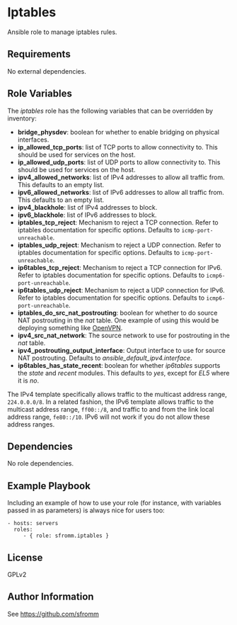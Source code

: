 Iptables
=========

Ansible role to manage iptables rules.

Requirements
------------

No external dependencies.

Role Variables
--------------

The *iptables* role has the following variables that can be overridden
by inventory:

- **bridge_physdev**: boolean for whether to enable bridging on physical
    interfaces.
- **ip_allowed_tcp_ports**: list of TCP ports to allow connectivity to.
    This should be used for services on the host.
- **ip_allowed_udp_ports**: list of UDP ports to allow connectivity to.
    This should be used for services on the host.
- **ipv4_allowed_networks**: list of IPv4 addresses to allow all traffic
    from.  This defaults to an empty list.
- **ipv6_allowed_networks**: list of IPv6 addresses to allow all traffic
    from.  This defaults to an empty list.
- **ipv4_blackhole**: list of IPv4 addresses to block.
- **ipv6_blackhole**: list of IPv6 addresses to block.
- **iptables_tcp_reject**: Mechanism to reject a TCP connection.  Refer
  to iptables documentation for specific options.  Defaults to
  `icmp-port-unreachable`. 
- **iptables_udp_reject**: Mechanism to reject a UDP connection.  Refer 
  to iptables documentation for specific options.  Defaults to
  `icmp-port-unreachable`. 
- **ip6tables_tcp_reject**: Mechanism to reject a TCP connection for
  IPv6.  Refer to iptables documentation for specific options.  Defaults
  to `icmp6-port-unreachable`.
- **ip6tables_udp_reject**: Mechanism to reject a UDP connection for
  IPv6.  Refer to iptables documentation for specific options.  Defaults
  to `icmp6-port-unreachable`.
- **iptables_do_src_nat_postrouting**:  boolean for whether to do source
  NAT postrouting in the *nat* table.  One example of using this would
  be deploying something like [OpenVPN](https://openvpn.net).
- **ipv4_src_nat_network**: The source network to use for postrouting in
  the *nat* table.
- **ipv4_postrouting_output_interface**: Output interface to use for
  source NAT postrouting.  Defaults to *ansible_default_ipv4.interface*.
- **ip6tables_has_state_recent**: boolean for whether *ip6tables* supports the
  *state* and *recent* modules.  This defaults to *yes*, except for *EL5*
  where it is *no*.

The IPv4 template specifically allows traffic to the multicast address
range, `224.0.0.0/8`.  In a related fashion, the IPv6 template allows
traffic to the multicast address range, `ff00::/8`, and traffic to and
from the link local address range, `fe80::/10`.  IPv6 will not work if
you do not allow these address ranges.

Dependencies
------------

No role dependencies.

Example Playbook
----------------

Including an example of how to use your role (for instance, with variables passed in as parameters) is always nice for users too:

    - hosts: servers
      roles:
         - { role: sfromm.iptables }

License
-------

GPLv2

Author Information
------------------

See https://github.com/sfromm
